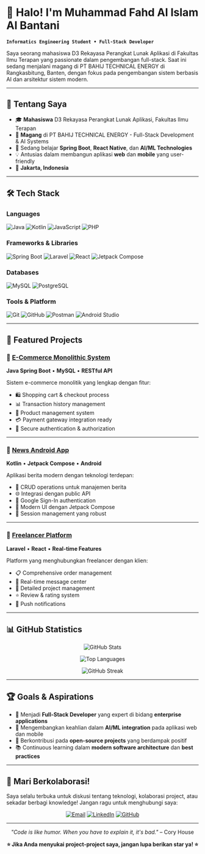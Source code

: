 # 👋 Halo! I'm Muhammad Fahd Al Islam Al Bantani

**`Informatics Engineering Student • Full-Stack Developer`**

Saya seorang mahasiswa D3 Rekayasa Perangkat Lunak Aplikasi di Fakultas Ilmu Terapan yang passionate dalam pengembangan full-stack. Saat ini sedang menjalani magang di PT BAHIJ TECHNICAL ENERGY di Rangkasbitung, Banten, dengan fokus pada pengembangan sistem berbasis AI dan arsitektur sistem modern.

---

## 🚀 Tentang Saya

- 🎓 **Mahasiswa** D3 Rekayasa Perangkat Lunak Aplikasi, Fakultas Ilmu Terapan
- 💼 **Magang** di PT BAHIJ TECHNICAL ENERGY - Full-Stack Development & AI Systems
- 🌱 Sedang belajar **Spring Boot**, **React Native**, dan **AI/ML Technologies**
- 💡 Antusias dalam membangun aplikasi **web** dan **mobile** yang user-friendly
- 📍 **Jakarta, Indonesia**

---

## 🛠️ Tech Stack

### Languages
![Java](https://img.shields.io/badge/Java-ED8B00?style=for-the-badge&logo=openjdk&logoColor=white)
![Kotlin](https://img.shields.io/badge/Kotlin-0095D5?style=for-the-badge&logo=kotlin&logoColor=white)
![JavaScript](https://img.shields.io/badge/JavaScript-F7DF1E?style=for-the-badge&logo=javascript&logoColor=black)
![PHP](https://img.shields.io/badge/PHP-777BB4?style=for-the-badge&logo=php&logoColor=white)

### Frameworks & Libraries
![Spring Boot](https://img.shields.io/badge/Spring_Boot-6DB33F?style=for-the-badge&logo=spring-boot&logoColor=white)
![Laravel](https://img.shields.io/badge/Laravel-FF2D20?style=for-the-badge&logo=laravel&logoColor=white)
![React](https://img.shields.io/badge/React-20232A?style=for-the-badge&logo=react&logoColor=61DAFB)
![Jetpack Compose](https://img.shields.io/badge/Jetpack%20Compose-4285F4?style=for-the-badge&logo=jetpack-compose&logoColor=white)

### Databases
![MySQL](https://img.shields.io/badge/MySQL-4479A1?style=for-the-badge&logo=mysql&logoColor=white)
![PostgreSQL](https://img.shields.io/badge/PostgreSQL-316192?style=for-the-badge&logo=postgresql&logoColor=white)

### Tools & Platform
![Git](https://img.shields.io/badge/Git-F05032?style=for-the-badge&logo=git&logoColor=white)
![GitHub](https://img.shields.io/badge/GitHub-100000?style=for-the-badge&logo=github&logoColor=white)
![Postman](https://img.shields.io/badge/Postman-FF6C37?style=for-the-badge&logo=postman&logoColor=white)
![Android Studio](https://img.shields.io/badge/Android_Studio-3DDC84?style=for-the-badge&logo=android-studio&logoColor=white)

---

## 🎯 Featured Projects

### 🛒 [E-Commerce Monolithic System](https://github.com/fahdaja/ecommerce-spring)
**Java Spring Boot** • **MySQL** • **RESTful API**

Sistem e-commerce monolitik yang lengkap dengan fitur:
- 🛍️ Shopping cart & checkout process
- 📊 Transaction history management
- 🎯 Product management system
- 💳 Payment gateway integration ready
- 🔐 Secure authentication & authorization

---

### 📱 [News Android App](https://github.com/fahdaja/news-android)
**Kotlin** • **Jetpack Compose** • **Android**

Aplikasi berita modern dengan teknologi terdepan:
- 📰 CRUD operations untuk manajemen berita
- 🌐 Integrasi dengan public API
- 🔑 Google Sign-In authentication
- 📱 Modern UI dengan Jetpack Compose
- 🔄 Session management yang robust

---

### 🤝 [Freelancer Platform](https://github.com/fahdaja/freelancer-platform)
**Laravel** • **React** • **Real-time Features**

Platform yang menghubungkan freelancer dengan klien:
- 📋 Comprehensive order management
- 💬 Real-time message center
- 📄 Detailed project management
- ⭐ Review & rating system
- 🔔 Push notifications

---

## 📊 GitHub Statistics

<div align="center">
  
![GitHub Stats](https://github-readme-stats.vercel.app/api?username=fahdaja&show_icons=true&theme=tokyonight&hide_border=true)

![Top Languages](https://github-readme-stats.vercel.app/api/top-langs/?username=fahdaja&layout=compact&theme=tokyonight&hide_border=true)

![GitHub Streak](https://github-readme-streak-stats.herokuapp.com/?user=fahdaja&theme=tokyonight&hide_border=true)

</div>

---

## 🏆 Goals & Aspirations

- 🎯 Menjadi **Full-Stack Developer** yang expert di bidang **enterprise applications**
- 🤖 Mengembangkan keahlian dalam **AI/ML integration** pada aplikasi web dan mobile
- 🌟 Berkontribusi pada **open-source projects** yang berdampak positif
- 📚 Continuous learning dalam **modern software architecture** dan **best practices**

---

## 🤝 Mari Berkolaborasi!

Saya selalu terbuka untuk diskusi tentang teknologi, kolaborasi project, atau sekadar berbagi knowledge! Jangan ragu untuk menghubungi saya:

<div align="center">

[![Email](https://img.shields.io/badge/Email-D14836?style=for-the-badge&logo=gmail&logoColor=white)](mailto:fahdalbantani@gmail.com)
[![LinkedIn](https://img.shields.io/badge/LinkedIn-0077B5?style=for-the-badge&logo=linkedin&logoColor=white)](https://linkedin.com/in/your-link)
[![GitHub](https://img.shields.io/badge/GitHub-100000?style=for-the-badge&logo=github&logoColor=white)](https://github.com/fahdaja)

</div>

---

<div align="center">
  
*"Code is like humor. When you have to explain it, it's bad."* – Cory House

**⭐ Jika Anda menyukai project-project saya, jangan lupa berikan star ya! ⭐**

</div>
